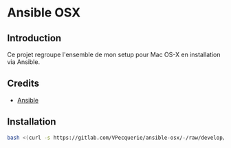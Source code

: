 # Ansible OSX

## Introduction

Ce projet regroupe l'ensemble de mon setup pour Mac OS-X en installation via Ansible.

## Credits

* [Ansible](https://www.ansible.com/)

## Installation

```bash
bash <(curl -s https://gitlab.com/VPecquerie/ansible-osx/-/raw/develop/install.sh)
```
